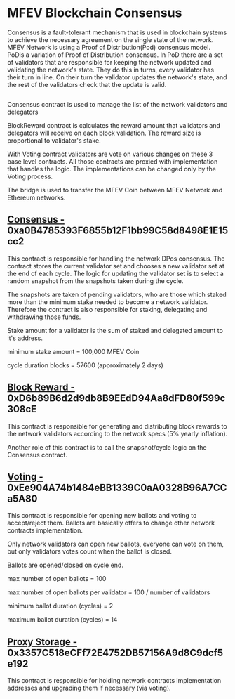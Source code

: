 # MFEV Blockchain Consensus

Consensus is a fault-tolerant mechanism that is used in blockchain systems to achieve the necessary agreement on the single state of the network. MFEV Network is using a Proof of  Distribution(Pod) consensus model. PoDis a variation of Proof of Distribution consensus. In PoD there are a set of validators that are responsible for keeping the network updated and validating the network's state. They do this in turns, every validator has their turn in line. On their turn the validator updates the network's state, and the rest of the validators check that the update is valid.

![]()

Consensus contract is used to manage the list of the network validators and delegators

BlockReward contract is calculates the reward amount that validators and delegators will receive on each block validation. The reward size is proportional to validator's stake.

With Voting contract validators are vote on various changes on these 3 base level contracts. All those contracts are proxied with implementation that handles the logic. The implementations can be changed only by the Voting process.

The bridge is used to transfer the MFEV Coin between MFEV Network  and Ethereum networks.

## [Consensus - ](https://testnet.mediablock.ai/address/0xC48b6EAECd49959235dE3DE5C73974079d2Be325)0xa0B4785393F6855b12F1bb99C58d8498E1E15cc2

This contract is responsible for handling the network DPos consensus. The contract stores the current validator set and chooses a new validator set at the end of each cycle. The logic for updating the validator set is to select a random snapshot from the snapshots taken during the cycle.

The snapshots are taken of pending validators, who are those which staked more than the minimum stake needed to become a network validator. Therefore the contract is also responsible for staking, delegating and withdrawing those funds.

Stake amount for a validator is the sum of staked and delegated amount to it's address.

minimum stake amount = 100,000 MFEV  Coin&#x20;

cycle duration blocks = 57600 (approximately 2 days)

## [Block Reward - ](https://testnet.mediablock.ai/address/0xF3f4A70EE8cFE0A1F28B59B2d85c505c1d32bcbB)0xD6b89B6d2d9db8B9EEdD94Aa8dFD80f599c308cE

This contract is responsible for generating and distributing block rewards to the network validators according to the network specs (5% yearly inflation).

Another role of this contract is to call the snapshot/cycle logic on the Consensus contract.

## [Voting - ](./)0xEe904A74b1484eBB1339C0aA0328B96A7CCa5A80

This contract is responsible for opening new ballots and voting to accept/reject them. Ballots are basically offers to change other network contracts implementation.

Only network validators can open new ballots, everyone can vote on them, but only validators votes count when the ballot is closed.

Ballots are opened/closed on cycle end.

max number of open ballots = 100

max number of open ballots per validator = 100 / number of validators

minimum ballot duration (cycles) = 2

maximum ballot duration (cycles) = 14

## [Proxy Storage - ](./)0x3357C518eCFf72E4752DB57156A9d8C9dcf5e192

This contract is responsible for holding network contracts implementation addresses and upgrading them if necessary (via voting).
